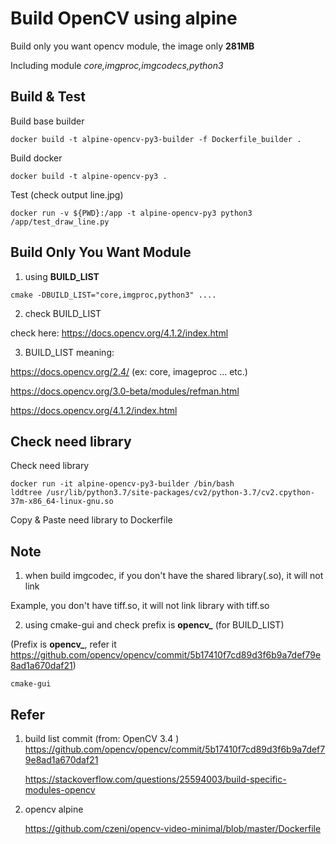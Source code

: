 
# Build OpenCV using alpine

Build only you want opencv module, the image only **281MB** 

Including module *core,imgproc,imgcodecs,python3*

## Build & Test

Build base builder

```
docker build -t alpine-opencv-py3-builder -f Dockerfile_builder .
```

Build docker
```
docker build -t alpine-opencv-py3 .
```

Test (check output line.jpg)
```
docker run -v ${PWD}:/app -t alpine-opencv-py3 python3 /app/test_draw_line.py  
```

## Build Only You Want Module

1. using **BUILD_LIST** 

```
cmake -DBUILD_LIST="core,imgproc,python3" ....
```

2. check BUILD_LIST

check here: https://docs.opencv.org/4.1.2/index.html


3. BUILD_LIST meaning:

https://docs.opencv.org/2.4/  (ex: core, imageproc ... etc.)

https://docs.opencv.org/3.0-beta/modules/refman.html

https://docs.opencv.org/4.1.2/index.html


## Check need library

Check need library

```
docker run -it alpine-opencv-py3-builder /bin/bash
lddtree /usr/lib/python3.7/site-packages/cv2/python-3.7/cv2.cpython-37m-x86_64-linux-gnu.so
```

Copy & Paste need library to Dockerfile


## Note

1. when build imgcodec, if you don't have the shared library(.so), it will not link

Example, you don't have tiff.so, it will not link library with tiff.so

2. using cmake-gui and check prefix is **opencv_** (for BUILD_LIST)

(Prefix is **opencv_**, refer it  https://github.com/opencv/opencv/commit/5b17410f7cd89d3f6b9a7def79e8ad1a670daf21)

```
cmake-gui  
```

## Refer

1. build list commit (from: OpenCV 3.4 ) 
    https://github.com/opencv/opencv/commit/5b17410f7cd89d3f6b9a7def79e8ad1a670daf21

    https://stackoverflow.com/questions/25594003/build-specific-modules-opencv

2. opencv alpine

    https://github.com/czeni/opencv-video-minimal/blob/master/Dockerfile


